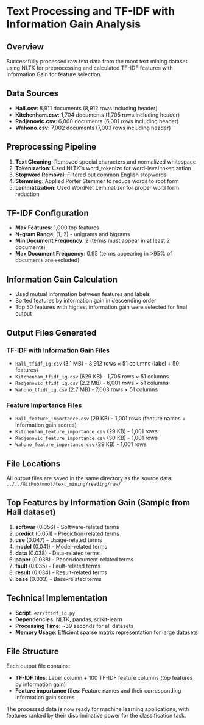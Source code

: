 # Text Processing and TF-IDF with Information Gain Analysis

## Overview
Successfully processed raw text data from the moot text mining dataset using NLTK for preprocessing and calculated TF-IDF features with Information Gain for feature selection.

## Data Sources
- **Hall.csv**: 8,911 documents (8,912 rows including header)
- **Kitchenham.csv**: 1,704 documents (1,705 rows including header)  
- **Radjenovic.csv**: 6,000 documents (6,001 rows including header)
- **Wahono.csv**: 7,002 documents (7,003 rows including header)

## Preprocessing Pipeline
1. **Text Cleaning**: Removed special characters and normalized whitespace
2. **Tokenization**: Used NLTK's word_tokenize for word-level tokenization
3. **Stopword Removal**: Filtered out common English stopwords
4. **Stemming**: Applied Porter Stemmer to reduce words to root form
5. **Lemmatization**: Used WordNet Lemmatizer for proper word form reduction

## TF-IDF Configuration
- **Max Features**: 1,000 top features
- **N-gram Range**: (1, 2) - unigrams and bigrams
- **Min Document Frequency**: 2 (terms must appear in at least 2 documents)
- **Max Document Frequency**: 0.95 (terms appearing in >95% of documents are excluded)

## Information Gain Calculation
- Used mutual information between features and labels
- Sorted features by information gain in descending order
- Top 50 features with highest information gain were selected for final output

## Output Files Generated

### TF-IDF with Information Gain Files
- `Hall_tfidf_ig.csv` (3.1 MB) - 8,912 rows × 51 columns (label + 50 features)
- `Kitchenham_tfidf_ig.csv` (629 KB) - 1,705 rows × 51 columns
- `Radjenovic_tfidf_ig.csv` (2.2 MB) - 6,001 rows × 51 columns  
- `Wahono_tfidf_ig.csv` (2.7 MB) - 7,003 rows × 51 columns

### Feature Importance Files
- `Hall_feature_importance.csv` (29 KB) - 1,001 rows (feature names + information gain scores)
- `Kitchenham_feature_importance.csv` (29 KB) - 1,001 rows
- `Radjenovic_feature_importance.csv` (30 KB) - 1,001 rows
- `Wahono_feature_importance.csv` (29 KB) - 1,001 rows

## File Locations
All output files are saved in the same directory as the source data:
`../../GitHub/moot/text_mining/reading/raw/`

## Top Features by Information Gain (Sample from Hall dataset)
1. **softwar** (0.056) - Software-related terms
2. **predict** (0.051) - Prediction-related terms
3. **use** (0.047) - Usage-related terms
4. **model** (0.041) - Model-related terms
5. **data** (0.038) - Data-related terms
6. **paper** (0.038) - Paper/document-related terms
7. **fault** (0.035) - Fault-related terms
8. **result** (0.034) - Result-related terms
9. **base** (0.033) - Base-related terms

## Technical Implementation
- **Script**: `ezr/tfidf_ig.py`
- **Dependencies**: NLTK, pandas, scikit-learn
- **Processing Time**: ~39 seconds for all datasets
- **Memory Usage**: Efficient sparse matrix representation for large datasets

## File Structure
Each output file contains:
- **TF-IDF files**: Label column + 100 TF-IDF feature columns (top features by information gain)
- **Feature importance files**: Feature names and their corresponding information gain scores

The processed data is now ready for machine learning applications, with features ranked by their discriminative power for the classification task.
